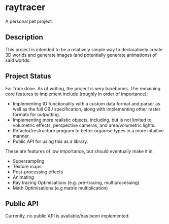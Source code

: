 # raytracer

A personal pet project.

## Description

This project is intended to be a relatively simple way to declaratively create
3D worlds and generate images (and potentially generate animations) of said
worlds.

## Project Status

Far from done. As of writing, the project is very barebones. The remaining core
features to implement include (roughly in order of importance):
- Implementing IO functionality with a custom data format and parser as well
as the full OBJ specification, along with implementing other raster formats
for outputting.
- Implementing more realistic objects, including, but is not limited to,
volumetric effects, perspective cameras, and area/volumetric lights.
- Refactor/restructure program to better organise types in a more intuitive
manner.
- Public API for using this as a library.

These are features of low importance, but should eventually make it in:
- Supersampling
- Texture maps
- Post-processing effects
- Animating
- Ray tracing Optimisations (e.g. pre-tracing, multiprocessing)
- Math Optimisations (e.g matrix multiplication)

## Public API

Currently, no public API is available/has been implemented.
